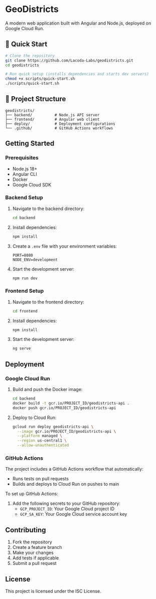 # GeoDistricts

A modern web application built with Angular and Node.js, deployed on Google Cloud Run.

## 🚀 Quick Start

```bash
# Clone the repository
git clone https://github.com/Lacoda-Labs/geodistricts.git
cd geodistricts

# Run quick setup (installs dependencies and starts dev servers)
chmod +x scripts/quick-start.sh
./scripts/quick-start.sh
```

## 📁 Project Structure

```
geodistricts/
├── backend/          # Node.js API server
├── frontend/         # Angular web client
├── deploy/           # Deployment configurations
└── .github/          # GitHub Actions workflows
```

## Getting Started

### Prerequisites

- Node.js 18+
- Angular CLI
- Docker
- Google Cloud SDK

### Backend Setup

1. Navigate to the backend directory:
   ```bash
   cd backend
   ```

2. Install dependencies:
   ```bash
   npm install
   ```

3. Create a `.env` file with your environment variables:
   ```
   PORT=8080
   NODE_ENV=development
   ```

4. Start the development server:
   ```bash
   npm run dev
   ```

### Frontend Setup

1. Navigate to the frontend directory:
   ```bash
   cd frontend
   ```

2. Install dependencies:
   ```bash
   npm install
   ```

3. Start the development server:
   ```bash
   ng serve
   ```

## Deployment

### Google Cloud Run

1. Build and push the Docker image:
   ```bash
   cd backend
   docker build -t gcr.io/PROJECT_ID/geodistricts-api .
   docker push gcr.io/PROJECT_ID/geodistricts-api
   ```

2. Deploy to Cloud Run:
   ```bash
   gcloud run deploy geodistricts-api \
     --image gcr.io/PROJECT_ID/geodistricts-api \
     --platform managed \
     --region us-central1 \
     --allow-unauthenticated
   ```

### GitHub Actions

The project includes a GitHub Actions workflow that automatically:
- Runs tests on pull requests
- Builds and deploys to Cloud Run on pushes to main

To set up GitHub Actions:
1. Add the following secrets to your GitHub repository:
   - `GCP_PROJECT_ID`: Your Google Cloud project ID
   - `GCP_SA_KEY`: Your Google Cloud service account key

## Contributing

1. Fork the repository
2. Create a feature branch
3. Make your changes
4. Add tests if applicable
5. Submit a pull request

## License

This project is licensed under the ISC License.
